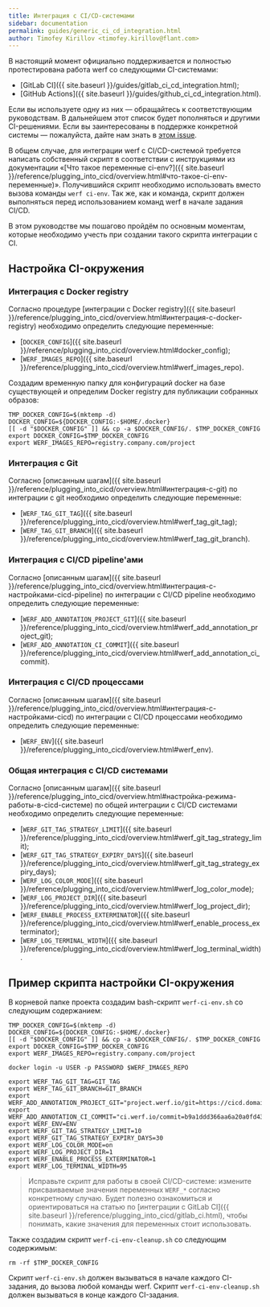 ```yaml
---
title: Интеграция с CI/CD-системами
sidebar: documentation
permalink: guides/generic_ci_cd_integration.html
author: Timofey Kirillov <timofey.kirillov@flant.com>
---
```


В настоящий момент официально поддерживается и полностью протестирована работа werf со следующими CI-системами:
 * [GitLab CI]({{ site.baseurl }}/guides/gitlab_ci_cd_integration.html);
 * [GitHub Actions]({{ site.baseurl }}/guides/github_ci_cd_integration.html).

Если вы используете одну из них — обращайтесь к соответствующим руководствам. В дальнейшем этот список будет пополняться и другими CI-решениями. Если вы заинтересованы в поддержке конкретной системы — пожалуйста, дайте нам знать в [этом issue](https://github.com/werf/werf/issues/1617).

В общем случае, для интеграции werf с CI/CD-системой требуется написать собственный скрипт в соответствии с инструкциями из документации «[Что такое переменные ci-env?]({{ site.baseurl }}/reference/plugging_into_cicd/overview.html#что-такое-ci-env-переменные)». Получившийся скрипт необходимо использовать вместо вызова команды `werf ci-env`. Так же, как и команда, скрипт должен выполняться перед использованием команд werf в начале задания CI/CD.

В этом руководстве мы пошагово пройдём по основным моментам, которые необходимо учесть при создании такого скрипта интеграции с CI.

## Настройка CI-окружения

### Интеграция с Docker registry

Согласно процедуре [интеграции с Docker registry]({{ site.baseurl }}/reference/plugging_into_cicd/overview.html#интеграция-с-docker-registry) необходимо определить следующие переменные:
 * [`DOCKER_CONFIG`]({{ site.baseurl }}/reference/plugging_into_cicd/overview.html#docker_config);
 * [`WERF_IMAGES_REPO`]({{ site.baseurl }}/reference/plugging_into_cicd/overview.html#werf_images_repo).

Создадим временную папку для конфигураций docker на базе существующей и определим Docker registry для публикации собранных образов:

```shell
TMP_DOCKER_CONFIG=$(mktemp -d)
DOCKER_CONFIG=${DOCKER_CONFIG:-$HOME/.docker}
[[ -d "$DOCKER_CONFIG" ]] && cp -a $DOCKER_CONFIG/. $TMP_DOCKER_CONFIG
export DOCKER_CONFIG=$TMP_DOCKER_CONFIG
export WERF_IMAGES_REPO=registry.company.com/project
```

### Интеграция с Git

Согласно [описанным шагам]({{ site.baseurl }}/reference/plugging_into_cicd/overview.html#интеграция-с-git) по интеграции с git необходимо определить следующие переменные:
 * [`WERF_TAG_GIT_TAG`]({{ site.baseurl }}/reference/plugging_into_cicd/overview.html#werf_tag_git_tag);
 * [`WERF_TAG_GIT_BRANCH`]({{ site.baseurl }}/reference/plugging_into_cicd/overview.html#werf_tag_git_branch).

### Интеграция с CI/CD pipeline'ами

Согласно [описанным шагам]({{ site.baseurl }}/reference/plugging_into_cicd/overview.html#интеграция-с-настройками-cicd-pipeline) по интеграции с CI/CD pipeline необходимо определить следующие переменные:
 * [`WERF_ADD_ANNOTATION_PROJECT_GIT`]({{ site.baseurl }}/reference/plugging_into_cicd/overview.html#werf_add_annotation_project_git);
 * [`WERF_ADD_ANNOTATION_CI_COMMIT`]({{ site.baseurl }}/reference/plugging_into_cicd/overview.html#werf_add_annotation_ci_commit).

### Интеграция с CI/CD процессами

Согласно [описанным шагам]({{ site.baseurl }}/reference/plugging_into_cicd/overview.html#интеграция-с-настройками-cicd) по интеграции с CI/CD процессами необходимо определить следующие переменные:
 * [`WERF_ENV`]({{ site.baseurl }}/reference/plugging_into_cicd/overview.html#werf_env).

### Общая интеграция с CI/CD системами

Согласно [описанным шагам]({{ site.baseurl }}/reference/plugging_into_cicd/overview.html#настройка-режима-работы-в-cicd-системе) по общей интеграции с CI/CD системами необходимо определить следующие переменные:
 * [`WERF_GIT_TAG_STRATEGY_LIMIT`]({{ site.baseurl }}/reference/plugging_into_cicd/overview.html#werf_git_tag_strategy_limit);
 * [`WERF_GIT_TAG_STRATEGY_EXPIRY_DAYS`]({{ site.baseurl }}/reference/plugging_into_cicd/overview.html#werf_git_tag_strategy_expiry_days);
 * [`WERF_LOG_COLOR_MODE`]({{ site.baseurl }}/reference/plugging_into_cicd/overview.html#werf_log_color_mode);
 * [`WERF_LOG_PROJECT_DIR`]({{ site.baseurl }}/reference/plugging_into_cicd/overview.html#werf_log_project_dir);
 * [`WERF_ENABLE_PROCESS_EXTERMINATOR`]({{ site.baseurl }}/reference/plugging_into_cicd/overview.html#werf_enable_process_exterminator);
 * [`WERF_LOG_TERMINAL_WIDTH`]({{ site.baseurl }}/reference/plugging_into_cicd/overview.html#werf_log_terminal_width).

## Пример скрипта настройки CI-окружения

В корневой папке проекта создадим bash-скрипт `werf-ci-env.sh` со следующим содержанием:

```shell
TMP_DOCKER_CONFIG=$(mktemp -d)
DOCKER_CONFIG=${DOCKER_CONFIG:-$HOME/.docker}
[[ -d "$DOCKER_CONFIG" ]] && cp -a $DOCKER_CONFIG/. $TMP_DOCKER_CONFIG
export DOCKER_CONFIG=$TMP_DOCKER_CONFIG
export WERF_IMAGES_REPO=registry.company.com/project

docker login -u USER -p PASSWORD $WERF_IMAGES_REPO

export WERF_TAG_GIT_TAG=GIT_TAG
export WERF_TAG_GIT_BRANCH=GIT_BRANCH
export WERF_ADD_ANNOTATION_PROJECT_GIT="project.werf.io/git=https://cicd.domain.com/project/x"
export WERF_ADD_ANNOTATION_CI_COMMIT="ci.werf.io/commit=b9a1ddd366aa6a20a0fd43fb6612f349d33465ff"
export WERF_ENV=ENV
export WERF_GIT_TAG_STRATEGY_LIMIT=10
export WERF_GIT_TAG_STRATEGY_EXPIRY_DAYS=30
export WERF_LOG_COLOR_MODE=on
export WERF_LOG_PROJECT_DIR=1
export WERF_ENABLE_PROCESS_EXTERMINATOR=1
export WERF_LOG_TERMINAL_WIDTH=95
```

> Исправьте скрипт для работы в своей CI/CD-системе: измените присваиваемые значения переменных `WERF_*` согласно конкретному случаю. Будет полезно ознакомиться и ориентироваться на статью по [интеграции с GitLab CI]({{ site.baseurl }}/reference/plugging_into_cicd/gitlab_ci.html), чтобы понимать, какие значения для переменных стоит использовать.

Также создадим скрипт `werf-ci-env-cleanup.sh` со следующим содержимым:

```shell
rm -rf $TMP_DOCKER_CONFIG
```

Скрипт `werf-ci-env.sh` должен вызываться в начале каждого CI-задания, до вызова любой команды werf.
Скрипт `werf-ci-env-cleanup.sh` должен вызываться в конце каждого CI-задания.
